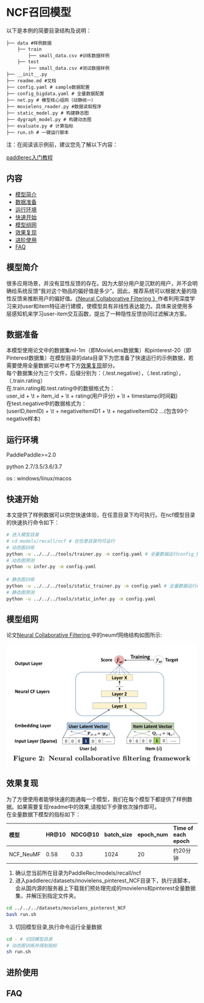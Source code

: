 # NCF召回模型

以下是本例的简要目录结构及说明： 

```
├── data #样例数据
    ├── train
        ├── small_data.csv #训练数据样例
    ├── test
        ├── small_data.csv #测试数据样例
├── __init__.py
├── readme.md #文档
├── config.yaml # sample数据配置
├── config_bigdata.yaml # 全量数据配置
├── net.py # 模型核心组网（动静统一）
├── movielens_reader.py #数据读取程序
├── static_model.py # 构建静态图
├── dygraph_model.py # 构建动态图
├── evaluate.py # 计算指标
├── run.sh # 一键运行脚本
```

注：在阅读该示例前，建议您先了解以下内容：

[paddlerec入门教程](https://github.com/PaddlePaddle/PaddleRec/blob/master/README.md)

## 内容

- [模型简介](#模型简介)
- [数据准备](#数据准备)
- [运行环境](#运行环境)
- [快速开始](#快速开始)
- [模型组网](#模型组网)
- [效果复现](#效果复现)
- [进阶使用](#进阶使用)
- [FAQ](#FAQ)

## 模型简介
很多应用场景，并没有显性反馈的存在。因为大部分用户是沉默的用户，并不会明确给系统反馈“我对这个物品的偏好值是多少”。因此，推荐系统可以根据大量的隐性反馈来推断用户的偏好值。[《Neural Collaborative Filtering 》](https://arxiv.org/pdf/1708.05031.pdf)作者利用深度学习来对user和item特征进行建模，使模型具有非线性表达能力。具体来说使用多层感知机来学习user-item交互函数，提出了一种隐性反馈协同过滤解决方案。

## 数据准备
本模型使用论文中的数据集ml-1m（即MovieLens数据集）和pinterest-20（即Pinterest数据集）在模型目录的data目录下为您准备了快速运行的示例数据，若需要使用全量数据可以参考下方[效果复现](#效果复现)部分。  
每个数据集分为三个文件，后缀分别为：（.test.negative），（.test.rating），（.train.rating）  
在.train.rating和.test.rating中的数据格式为：  
user_id + \t + item_id + \t + rating(用户评分) + \t + timestamp(时间戳)  
在test.negative中的数据格式为：  
(userID,itemID) + \t + negativeItemID1 + \t + negativeItemID2 …(包含99个negative样本)  

## 运行环境
PaddlePaddle>=2.0

python 2.7/3.5/3.6/3.7

os : windows/linux/macos 

## 快速开始
本文提供了样例数据可以供您快速体验，在任意目录下均可执行。在ncf模型目录的快速执行命令如下： 
```bash
# 进入模型目录
# cd models/recall/ncf # 在任意目录均可运行
# 动态图训练
python -u ../../../tools/trainer.py -m config.yaml # 全量数据运行config_bigdata.yaml 
# 动态图预测
python -u infer.py -m config.yaml 

# 静态图训练
python -u ../../../tools/static_trainer.py -m config.yaml # 全量数据运行config_bigdata.yaml 
# 静态图预测
python -u ../../../tools/static_infer.py -m config.yaml 
``` 

## 模型组网
论文[Neural Collaborative Filtering ](https://arxiv.org/pdf/1708.05031.pdf)中的neumf网络结构如图所示:  
<p align="center">
<img align="center" src="../../../doc/imgs/ncf.png">
<p>

## 效果复现
为了方便使用者能够快速的跑通每一个模型，我们在每个模型下都提供了样例数据。如果需要复现readme中的效果,请按如下步骤依次操作即可。  
在全量数据下模型的指标如下：  

| 模型 | HR@10 | NDCG@10 | batch_size | epoch_num| Time of each epoch |
| :------| :------ |:------ | :------ | :------| :------ | 
| NCF_NeuMF | 0.58 | 0.33 | 1024 | 20 | 约20分钟 |

1. 确认您当前所在目录为PaddleRec/models/recall/ncf  
2. 进入paddlerec/datasets/movielens_pinterest_NCF目录下，执行该脚本，会从国内源的服务器上下载我们预处理完成的movielens和pinterest全量数据集，并解压到指定文件夹。
``` bash
cd ../../../datasets/movielens_pinterest_NCF
bash run.sh
```
3. 切回模型目录,执行命令运行全量数据
```bash
cd - # 切回模型目录
# 动态图训练并得到指标
sh run.sh
```

## 进阶使用
  
## FAQ
